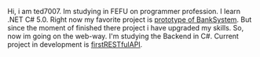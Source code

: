 Hi, i am ted7007. Im studying in FEFU on programmer profession. 
I learn .NET C# 5.0. 
Right now my favorite project is [prototype of BankSystem](https://github.com/ted7007/BankSystem).
But since the moment of finished there project i have upgraded my skills.
So, now im going on the web-way. I'm studying the Backend in C#.
Current project in development is [firstRESTfulAPI](https://github.com/ted7007/firstRESTful).

<!---
ted7007/ted7007 is a ✨ special ✨ repository because its `README.md` (this file) appears on your GitHub profile.
You can click the Preview link to take a look at your changes.
--->
